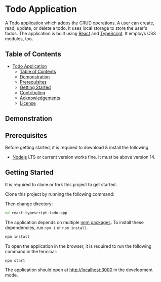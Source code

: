 # Todo Application

A Todo application which adops the CRUD operations. A user can create, read, update, or delete a todo. It uses local storage to store the user's todos. The application is built using [React](https://reactjs.org/) and [TypeScript](https://www.typescriptlang.org/). It employs CSS modules, too.

## Table of Contents

- [Todo Application](#todo-application)
  - [Table of Contents](#table-of-contents)
  - [Demonstration](#demonstration)
  - [Prerequisites](#prerequisites)
  - [Getting Started](#getting-started)
  - [Contributing](#contributing)
  - [Acknowledgements](#acknowledgements)
  - [License](#license)

## Demonstration


## Prerequisites

Before getting started, it is required to download & install the following:

- [Nodejs](https://nodejs.org/en/download/) LTS or current version works fine. It must be above version 14.

## Getting Started

It is required to clone or fork this project to get started.

Clone this project by running the following command:



Then change directory:

```bash
cd react-typescript-todo-app
```

The application depends on multiple [npm packages](https://www.npmjs.com/). To install these dependencies, run `npm i` or `npm install`.

```bash
npm install
```

To open the application in the browser, it is required to run the following command in the terminal:

```bash
npm start
```

The application should open at [http://localhost:3000](http://localhost:3000) in the development mode.

